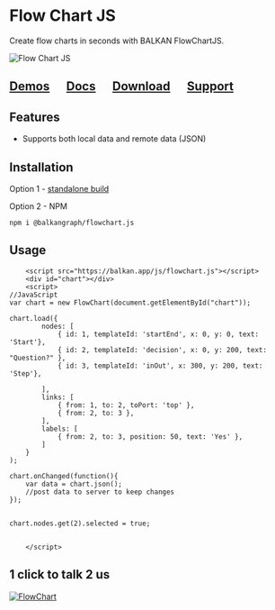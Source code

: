 # Flow Chart JS
Create flow charts in seconds with BALKAN FlowChartJS.



![Flow Chart JS](https://balkan.app/Content/Img/fc.png)

## [Demos](https://balkan.app/FlowChartJS/Demos)  &nbsp;&nbsp;&nbsp;&nbsp;  [Docs](https://balkan.app/FlowChartJS/Docs)  &nbsp;&nbsp;&nbsp;&nbsp;  [Download](https://balkan.app/FlowChartJS/Download) &nbsp;&nbsp;&nbsp;&nbsp;  [Support](https://balkan.app/FlowChartJS/Support)

## Features
- Supports both local data and remote data (JSON)

## Installation
Option 1 - [standalone build](https://balkan.app/FlowChartJS/Docs/GettingStarted)

Option 2 - NPM
```
npm i @balkangraph/flowchart.js
```


## Usage
```
    <script src="https://balkan.app/js/flowchart.js"></script>
    <div id="chart"></div>
    <script> 
//JavaScript
var chart = new FlowChart(document.getElementById("chart"));

chart.load({
        nodes: [
            { id: 1, templateId: 'startEnd', x: 0, y: 0, text: 'Start'},
            { id: 2, templateId: 'decision', x: 0, y: 200, text: "Question?" },
            { id: 3, templateId: 'inOut', x: 300, y: 200, text: 'Step'},

        ],
        links: [
            { from: 1, to: 2, toPort: 'top' },
            { from: 2, to: 3 },
        ],
        labels: [
            { from: 2, to: 3, position: 50, text: 'Yes' },
        ]
    }
);

chart.onChanged(function(){
    var data = chart.json();
    //post data to server to keep changes
});


chart.nodes.get(2).selected = true;


    </script>
```

## 1 click to talk 2 us

[![FlowChart](https://balkan.app/content/img/phone-icon4.png)](https://webcall.me/BALKANGraph)


